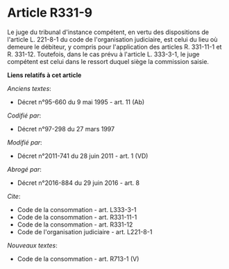 # Article R331-9

Le juge du tribunal d'instance compétent, en vertu des dispositions de l'article L. 221-8-1 du code de l'organisation
judiciaire, est celui du lieu où demeure le débiteur, y compris pour l'application des articles R. 331-11-1 et R. 331-12.
Toutefois, dans le cas prévu à l'article L. 333-3-1, le juge compétent est celui dans le ressort duquel siège la commission
saisie.

**Liens relatifs à cet article**

_Anciens textes_:

  - Décret n°95-660 du 9 mai 1995 - art. 11 (Ab)

_Codifié par_:

  - Décret n°97-298 du 27 mars 1997

_Modifié par_:

  - Décret n°2011-741 du 28 juin 2011 - art. 1 (VD)

_Abrogé par_:

  - Décret n°2016-884 du 29 juin 2016 - art. 8

_Cite_:

  - Code de la consommation - art. L333-3-1
  - Code de la consommation - art. R331-11-1
  - Code de la consommation - art. R331-12
  - Code de l'organisation judiciaire - art. L221-8-1

_Nouveaux textes_:

  - Code de la consommation - art. R713-1 (V)
